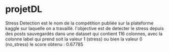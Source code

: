 # projetDL
Stress Detection est le nom de la compétition publiée sur la plateforme kaggle sur laquelle on a travaillé.
l'objective est de detecter le stress depuis des posts sauvegardés dans une dataset qui contient 116 colonnes, avec la colonne label qui prend soit la valeur 1 (stress) ou bien la valeur 0 (no_stress) 
le score obtenu : 0.67785
